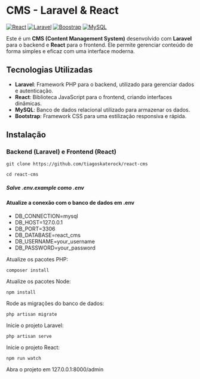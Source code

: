 # CMS - Laravel & React
[![React](https://img.shields.io/badge/React-61DAFB?style=flat-square&logo=react&logoColor=black)](https://reactjs.org/) 
[![Laravel](https://img.shields.io/badge/Laravel-FF2D20?style=flat-square&logo=laravel&logoColor=white)](https://laravel.com/)
[![Boostrap](https://img.shields.io/badge/Bootstrap-00FF00?style=flat-square&logo=bootstrap&logoColor=white)](https://bootstrap.com/)
[![MySQL](https://img.shields.io/badge/MySQL-FFFF00?style=flat-square&logo=mysql&logoColor=black)](https://mysql.com/)

Este é um **CMS (Content Management System)** desenvolvido com **Laravel** para o backend e **React** para o frontend. Ele permite gerenciar conteúdo de forma simples e eficaz com uma interface moderna.

## Tecnologias Utilizadas
- **Laravel**: Framework PHP para o backend, utilizado para gerenciar dados e autenticação.
- **React**: Biblioteca JavaScript para o frontend, criando interfaces dinâmicas.
- **MySQL**: Banco de dados relacional utilizado para armazenar os dados.
- **Bootstrap**: Framework CSS para uma estilização responsiva e rápida.

## Instalação

### Backend (Laravel) e Frontend (React)

`git clone https://github.com/tiagoskaterock/react-cms`

`cd react-cms`

##### Salve .env.example como .env

#### Atualize a conexão com o banco de dados em .env

- DB_CONNECTION=mysql
- DB_HOST=127.0.0.1
- DB_PORT=3306
- DB_DATABASE=react_cms
- DB_USERNAME=your_username
- DB_PASSWORD=your_password

Atualize os pacotes PHP:

`composer install`

Atualize os pacotes Node:

`npm install`

Rode as migrações do banco de dados:

`php artisan migrate`

Inicie o projeto Laravel:

`php artisan serve`

Inicie o projeto React:

`npm run watch`

Abra o projeto em 127.0.0.1:8000/admin
